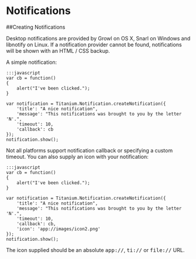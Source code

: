 Notifications
=============
##Creating Notifications

Desktop notifications are provided by Growl on OS X, Snarl on Windows
and libnotify on Linux. If a notification provider cannot be found,
notifications will be shown with an HTML / CSS backup.

A simple notification:

	:::javascript
	var cb = function()
	{
		alert("I've been clicked.");
	}

	var notification = Titanium.Notification.createNotification({
		'title': "A nice notification",
		'message': "This notifications was brought to you by the letter 'N'.",
		'timeout': 10,
		'callback': cb
	});
	notification.show();

Not all platforms support notification callback or specifying a custom
timeout. You can also supply an icon with your notification:

	:::javascript
	var cb = function()
	{
		alert("I've been clicked.");
	}

	var notification = Titanium.Notification.createNotification({
		'title': "A nice notification",
		'message': "This notifications was brought to you by the letter 'N'.",
		'timeout': 10,
		'callback': cb,
		'icon': 'app://images/icon2.png'
	});
	notification.show();

The icon supplied should be an absolute <tt>app://</tt>, <tt>ti://</tt> or <tt>file://</tt> URL.


